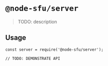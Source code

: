 # `@node-sfu/server`

> TODO: description

## Usage

```
const server = require('@node-sfu/server');

// TODO: DEMONSTRATE API
```

